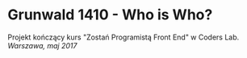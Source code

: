 # Grunwald 1410 - Who is Who?
Projekt kończący kurs "Zostań Programistą Front End" w Coders Lab.
_Warszawa, maj 2017_
